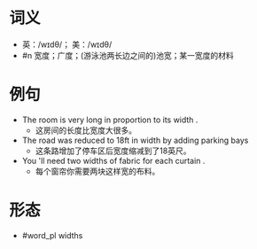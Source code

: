 # 词义
- 英：/wɪdθ/； 美：/wɪdθ/
- #n 宽度；广度；(游泳池两长边之间的)池宽；某一宽度的材料
# 例句
- The room is very long in proportion to its width .
	- 这房间的长度比宽度大很多。
- The road was reduced to 18ft in width by adding parking bays
	- 这条路增加了停车区后宽度缩减到了18英尺。
- You 'll need two widths of fabric for each curtain .
	- 每个窗帘你需要两块这样宽的布料。
# 形态
- #word_pl widths
